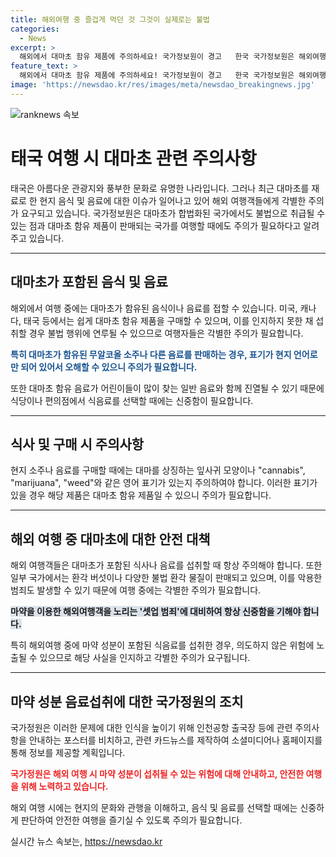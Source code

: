 ```yaml
---
title: 해외여행 중 즐겁게 먹던 것 그것이 실제로는 불법
categories:
  - News
excerpt: >
  해외에서 대마초 함유 제품에 주의하세요! 국가정보원이 경고   한국 국가정보원은 해외여행객들에게 대마초가 합법화된 국가에서도 불법에 연루될 수 있다는 경고를 내렸다. 미국, 캐나다, 태국 등에서 쉽게 대마 쿠키와 음료수를 구할 수 있으며, 일부 음료 상품은 대마 성분을 표기하지 않아 오인될 수 있다. 해당 국가에서 현지 식음료를 구매할 때는 대마를 의미하는 잎사귀 문양과 영문 표기를 주의해야 한다고 당부하고 있다. 특히, 해외여행 중 마약 성분 식음료 섭취에 대해 항상 주의해야 하며, 해외에서 사은품으로 받은 제품에 대해도 주의가 필요하다고 강조했다. 이에 국가정보원은 인천공항 출국장 등에 주의를 당부하는 포스터를 비치하고, 카드뉴스를 제작해 홈페이지와 소셜미디어에 게재할 계획이다.
feature_text: >
  해외에서 대마초 함유 제품에 주의하세요! 국가정보원이 경고   한국 국가정보원은 해외여행객들에게 대마초가 합법화된 국가에서도 불법에 연루될 수 있다는 경고를 내렸다. 미국, 캐나다, 태국 등에서 쉽게 대마 쿠키와 음료수를 구할 수 있으며, 일부 음료 상품은 대마 성분을 표기하지 않아 오인될 수 있다. 해당 국가에서 현지 식음료를 구매할 때는 대마를 의미하는 잎사귀 문양과 영문 표기를 주의해야 한다고 당부하고 있다. 특히, 해외여행 중 마약 성분 식음료 섭취에 대해 항상 주의해야 하며, 해외에서 사은품으로 받은 제품에 대해도 주의가 필요하다고 강조했다. 이에 국가정보원은 인천공항 출국장 등에 주의를 당부하는 포스터를 비치하고, 카드뉴스를 제작해 홈페이지와 소셜미디어에 게재할 계획이다.
image: 'https://newsdao.kr/res/images/meta/newsdao_breakingnews.jpg'
---
```


<p><img src="https://newsdao.kr/res/images/meta/newsdao_breakingnews.jpg" alt="ranknews 속보" /></p>

<h1>태국 여행 시 대마초 관련 주의사항</h1>

<p data-ke-size="size16">태국은 아름다운 관광지와 풍부한 문화로 유명한 나라입니다. 그러나 최근 대마초를 재료로 한 현지 음식 및 음료에 대한 이슈가 일어나고 있어 해외 여행객들에게 각별한 주의가 요구되고 있습니다. 국가정보원은 대마초가 합법화된 국가에서도 불법으로 취급될 수 있는 점과 대마초 함유 제품이 판매되는 국가를 여행할 때에도 주의가 필요하다고 알려주고 있습니다.</p>

<hr>

<h2>대마초가 포함된 음식 및 음료</h2>

<p data-ke-size="size16">해외에서 여행 중에는 대마초가 함유된 음식이나 음료를 접할 수 있습니다. 미국, 캐나다, 태국 등에서는 쉽게 대마초 함유 제품을 구매할 수 있으며, 이를 인지하지 못한 채 섭취할 경우 불법 행위에 연루될 수 있으므로 여행자들은 각별한 주의가 필요합니다.</p>

<p data-ke-size="size16"><b><span style="color: #1a5490;">특히 대마초가 함유된 무알코올 소주나 다른 음료를 판매하는 경우, 표기가 현지 언어로만 되어 있어서 오해할 수 있으니 주의가 필요합니다.</span></b></p>

<p data-ke-size="size16">또한 대마초 함유 음료가 어린이들이 많이 찾는 일반 음료와 함께 진열될 수 있기 때문에 식당이나 편의점에서 식음료를 선택할 때에는 신중함이 필요합니다.</p>

<hr>

<h2>식사 및 구매 시 주의사항</h2>

<p data-ke-size="size16">현지 소주나 음료를 구매할 때에는 대마를 상징하는 잎사귀 모양이나 "cannabis", "marijuana", "weed"와 같은 영어 표기가 있는지 주의하여야 합니다. 이러한 표기가 있을 경우 해당 제품은 대마초 함유 제품일 수 있으니 주의가 필요합니다.</p>

<hr>

<h2>해외 여행 중 대마초에 대한 안전 대책</h2>

<p data-ke-size="size16">해외 여행객들은 대마초가 포함된 식사나 음료를 섭취할 때 항상 주의해야 합니다. 또한 일부 국가에서는 환각 버섯이나 다양한 불법 환각 물질이 판매되고 있으며, 이를 악용한 범죄도 발생할 수 있기 때문에 여행 중에는 각별한 주의가 필요합니다.</p>

<p data-ke-size="size16"><b><span style="background-color: #21538527;">마약을 이용한 해외여행객을 노리는 '셋업 범죄'에 대비하여 항상 신중함을 기해야 합니다.</span></b></p>

<p data-ke-size="size16">특히 해외여행 중에 마약 성분이 포함된 식음료를 섭취한 경우, 의도하지 않은 위험에 노출될 수 있으므로 해당 사실을 인지하고 각별한 주의가 요구됩니다.</p>

<hr>

<h2>마약 성분 음료섭취에 대한 국가정원의 조치</h2>

<p data-ke-size="size16">국가정원은 이러한 문제에 대한 인식을 높이기 위해 인천공항 출국장 등에 관련 주의사항을 안내하는 포스터를 비치하고, 관련 카드뉴스를 제작하여 소셜미디어나 홈페이지를 통해 정보를 제공할 계획입니다.</p>

<p data-ke-size="size16"><b><span style="color: #ee2323;">국가정원은 해외 여행 시 마약 성분이 섭취될 수 있는 위험에 대해 안내하고, 안전한 여행을 위해 노력하고 있습니다.</span></b></p>

<p data-ke-size="size16">해외 여행 시에는 현지의 문화와 관행을 이해하고, 음식 및 음료를 선택할 때에는 신중하게 판단하여 안전한 여행을 즐기실 수 있도록 주의가 필요합니다.</p>
실시간 뉴스 속보는, <a href="https://newsdao.kr" rel="dofollow">https://newsdao.kr</a>


